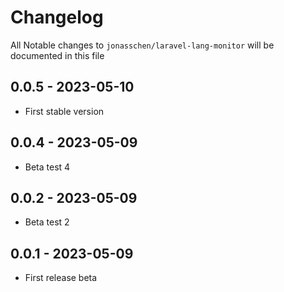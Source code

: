 # Changelog

All Notable changes to `jonasschen/laravel-lang-monitor` will be documented in this file

## 0.0.5 - 2023-05-10

-   First stable version

## 0.0.4 - 2023-05-09

-   Beta test 4

## 0.0.2 - 2023-05-09

-   Beta test 2

## 0.0.1 - 2023-05-09

-   First release beta
